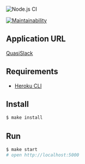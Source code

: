 ![Node.js CI](https://github.com/MityaDementiy/frontend-project-lvl4/workflows/Node.js%20CI/badge.svg)

[![Maintainability](https://api.codeclimate.com/v1/badges/0e737973c9a650292d4e/maintainability)](https://codeclimate.com/github/MityaDementiy/frontend-project-lvl4/maintainability)

## Application URL
[QuasiSlack](https://serene-cove-29473.herokuapp.com/)

## Requirements

* [Heroku CLI](https://devcenter.heroku.com/articles/heroku-cli)

## Install

```sh
$ make install
```

## Run

```sh
$ make start
# open http://localhost:5000
```
